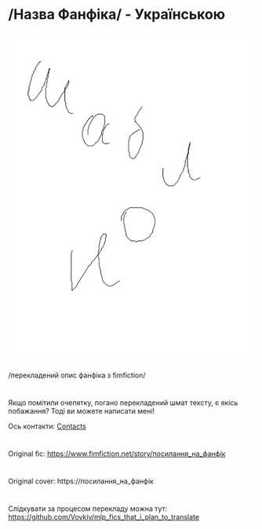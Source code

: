 # /Назва Фанфіка/ - Українською
![обкладинка](https://github.com/Vovkiv/fanfic-translation-template/blob/main/src/cover-ukr.png?raw=true)

/перекладений опис фанфіка з fimfiction/
#
Якщо помітили очепятку, погано перекладений шмат тексту, є якісь побажання?
Тоді ви можете написати мені!

Ось контакти: [Contacts](https://github.com/Vovkiv/mlp_fics_that_i_plan_to_translate/tree/main#contacts)

#
Original fic: https://www.fimfiction.net/story/посилання_на_фанфік

#
Original cover: https://посилання_на_фанфік

# 
Слідкувати за процесом перекладу можна тут:
https://github.com/Vovkiv/mlp_fics_that_i_plan_to_translate
